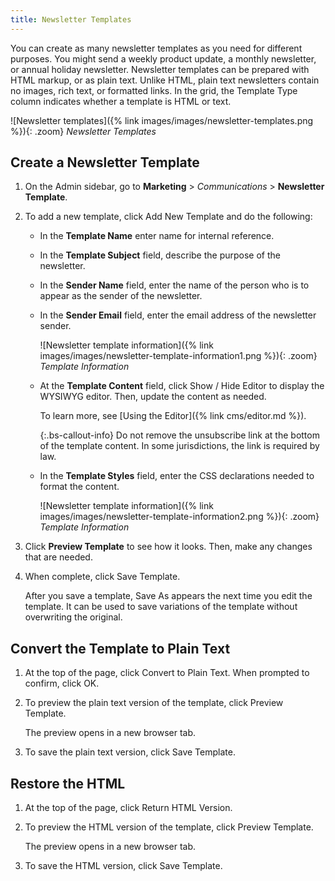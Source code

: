 ```yaml
---
title: Newsletter Templates
---
```


You can create as many newsletter templates as you need for different purposes. You might send a weekly product update, a monthly newsletter, or annual holiday newsletter. Newsletter templates can be prepared with HTML markup, or as plain text. Unlike HTML, plain text newsletters contain no images, rich text, or formatted links. In the grid, the Template Type column indicates whether a template is HTML or text.

![Newsletter templates]({% link images/images/newsletter-templates.png %}){: .zoom}
_Newsletter Templates_

## Create a Newsletter Template

1. On the Admin sidebar, go to **Marketing** > _Communications_ > **Newsletter Template**.

1. To add a new template, click <span class="btn">Add New Template</span> and do the following:

    - In the **Template Name** enter name for internal reference.

    - In the **Template Subject** field, describe the purpose of the newsletter.

    - In the **Sender Name** field, enter the name of the person who is to appear as the sender of the newsletter.

    - In the **Sender Email** field, enter the email address of the newsletter sender.

        ![Newsletter template information]({% link images/images/newsletter-template-information1.png %}){: .zoom}
        _Template Information_

    - At the **Template Content** field, click <span class="btn">Show / Hide Editor</span> to display the WYSIWYG editor. Then, update the content as needed.

      To learn more, see [Using the Editor]({% link cms/editor.md %}).

        {:.bs-callout-info}
        Do not remove the unsubscribe link at the bottom of the template content. In some jurisdictions, the link is required by law.

    - In the **Template Styles** field, enter the CSS declarations needed to format the content.

        ![Newsletter template information]({% link images/images/newsletter-template-information2.png %}){: .zoom}
        _Template Information_

1. Click **Preview Template** to see how it looks. Then, make any changes that are needed.

1. When complete, click <span class="btn">Save Template</span>.

    After you save a template, <span class="btn">Save As</span> appears the next time you edit the template. It can be used to save variations of the template without overwriting the original.

## Convert the Template to Plain Text

1. At the top of the page, click <span class="btn">Convert to Plain Text</span>. When prompted to confirm, click <span class="btn">OK</span>.

1. To preview the plain text version of the template, click <span class="btn">Preview Template</span>.

   The preview opens in a new browser tab.

1. To save the plain text version, click <span class="btn">Save Template</span>.

## Restore the HTML

1. At the top of the page, click <span class="btn">Return HTML Version</span>.  

1. To preview the HTML version of the template, click <span class="btn">Preview Template</span>.

    The preview opens in a new browser tab.

1. To save the HTML version, click <span class="btn">Save Template</span>.
